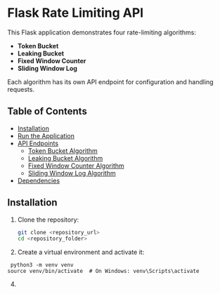 # Flask Rate Limiting API

This Flask application demonstrates four rate-limiting algorithms: 
- **Token Bucket** 
- **Leaking Bucket** 
- **Fixed Window Counter**
- **Sliding Window Log**

Each algorithm has its own API endpoint for configuration and handling requests.

## Table of Contents
- [Installation](#installation)
- [Run the Application](#run-the-application)
- [API Endpoints](#api-endpoints)
  - [Token Bucket Algorithm](#token-bucket-algorithm)
  - [Leaking Bucket Algorithm](#leaking-bucket-algorithm)
  - [Fixed Window Counter Algorithm](#fixed-window-counter-algorithm)
  - [Sliding Window Log Algorithm](#sliding-window-log-algorithm)
- [Dependencies](#dependencies)

## Installation

1. Clone the repository:

   ```bash
   git clone <repository_url>
   cd <repository_folder>
   ```
2.	Create a virtual environment and activate it:
   
   ```
    python3 -m venv venv
source venv/bin/activate  # On Windows: venv\Scripts\activate
```
4.	
